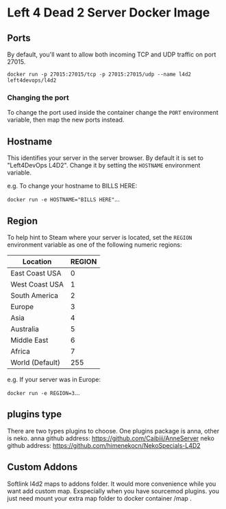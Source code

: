 # Left 4 Dead 2 Server Docker Image

## Ports
By default, you'll want to allow both incoming TCP and UDP traffic on port 27015. 

`docker run -p 27015:27015/tcp -p 27015:27015/udp --name l4d2 left4devops/l4d2`

### Changing the port
To change the port used inside the container change the `PORT` environment variable, then map the new ports instead.

## Hostname
This identifies your server in the server browser.  By default it is set to "Left4DevOps L4D2".  Change it by setting the `HOSTNAME` environment variable.

e.g. To change your hostname to BILLS HERE:

`docker run -e HOSTNAME="BILLS HERE"`...

## Region
To help hint to Steam where your server is located, set the `REGION` environment variable as one of the following numeric regions:

| Location        | REGION   |
| --------------- | -------- |
| East Coast USA  | 0        |
| West Coast USA  | 1        |
| South America   | 2        |
| Europe          | 3        |
| Asia            | 4        |
| Australia       | 5        |
| Middle East     | 6        |
| Africa          | 7        |
| World (Default) | 255      |

e.g. If your server was in Europe:

`docker run -e REGION=3`...

## plugins type
There are two types plugins to choose.
One plugins package is anna, other is neko.
anna github address: https://github.com/Caibiii/AnneServer
neko github address: https://github.com/himenekocn/NekoSpecials-L4D2

## Custom Addons
Softlink l4d2 maps to addons folder.
It would more convenience while you want add custom map. Exspecially when you have sourcemod plugins.
you just need mount your extra map folder to docker container /map . 
